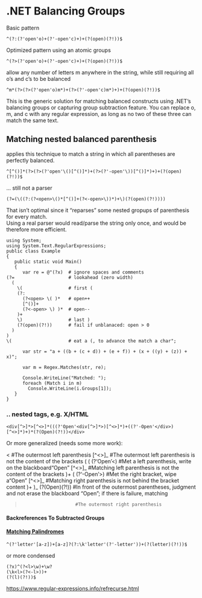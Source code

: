 .NET Balancing Groups
=====================

Basic pattern

    ^(?:(?'open'o)+(?'-open'c)+)+(?(open)(?!))$

Optimized pattern using an atomic groups

    ^(?>(?'open'o)+(?'-open'c)+)+(?(open)(?!))$

allow any number of letters m anywhere in the string, while still requiring all o’s and c’s to be balanced

    ^m*(?>(?>(?'open'o)m*)+(?>(?'-open'c)m*)+)+(?(open)(?!))$

This is the generic solution for matching balanced constructs using .NET’s balancing groups or capturing group subtraction feature. You can replace o, m, and c with any regular expression, as long as no two of these three can match the same text.

Matching nested balanced parenthesis
------------------------------------

applies this technique to match a string in which all parentheses are perfectly balanced.

    ^[^()]*(?>(?>(?'open'\()[^()]*)+(?>(?'-open'\))[^()]*)+)+(?(open)(?!))$

… still not a parser

    (?=(\((?:(?<open>\()*[^()]+(?<-open>\))*)+\)(?(open)(?!))))

That isn’t optimal since it “reparses” some nested gropups of parenthesis for every match.  
Using a real parser would read/parse the string only once, and would be therefore more efficient.

    using System;
    using System.Text.RegularExpressions;
    public class Example
    {
       public static void Main()
       {
          var re = @"(?x)  # ignore spaces and comments
    (?=                    # lookahead (zero width)
      (
        \(                 # first (
        (?:
          (?<open> \( )*   # open++
          [^()]+
          (?<-open> \) )*  # open--
        )+
        \)                 # last )
        (?(open)(?!))      # fail if unblanaced: open > 0
      )
    )
    \(                     # eat a (, to advance the match a char";

          var str = "a + ((b + (c + d)) + (e + f)) + (x + ((y) + (z)) + x)";

          var m = Regex.Matches(str, re);

          Console.WriteLine("Matched: ");
          foreach (Match i in m)
            Console.WriteLine(i.Groups[1]);
       }
    }

### .. nested tags, e.g. X/HTML

    <div[^>]*>[^<>]*(((?'Open'<div[^>]*>)[^<>]*)+((?'-Open'</div>)[^<>]*)+)*(?(Open)(?!))</div>

Or more generalized (needs some more work):

&lt; \#The outermost left parenthesis \[^&lt;&gt;\]\_ \#The outermost left parenthesis is not the content of the brackets ( ( (?‘Open’&lt;) \#Met a left parenthesis, write on the blackboard“Open” \[^&lt;&gt;\]\_ \#Matching left parenthesis is not the content of the brackets )+ ( (?‘-Open’&gt;) \#Met the right bracket, wipe a“Open” \[^&lt;&gt;\]\_ \#Matching right parenthesis is not behind the bracket content )+ )\_ (?(Open)(?!)) \#In front of the outermost parentheses, judgment and not erase the blackboard “Open”; if there is failure, matching

>                         #The outermost right parenthesis

#### Backreferences To Subtracted Groups

#### [Matching Palindromes](https://www.regular-expressions.info/balancing.html)

    ^(?'letter'[a-z])+[a-z]?(?:\k'letter'(?'-letter'))+(?(letter)(?!))$

or more condensed

    (?x)^(?<l>\w)+\w?
    (\k<l>(?<-l>))+
    (?(l)(?!))$

https://www.regular-expressions.info/refrecurse.html
